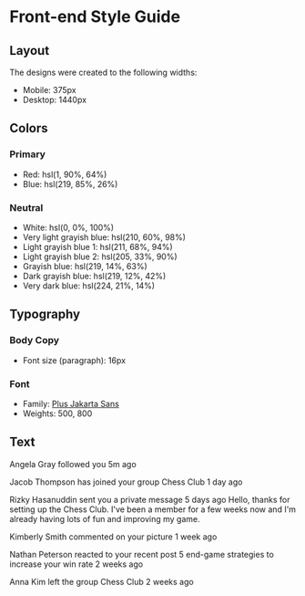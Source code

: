 # Front-end Style Guide

## Layout

The designs were created to the following widths:

- Mobile: 375px
- Desktop: 1440px

## Colors

### Primary

- Red: hsl(1, 90%, 64%)
- Blue: hsl(219, 85%, 26%)

### Neutral

- White: hsl(0, 0%, 100%)
- Very light grayish blue: hsl(210, 60%, 98%)
- Light grayish blue 1: hsl(211, 68%, 94%)
- Light grayish blue 2: hsl(205, 33%, 90%)
- Grayish blue: hsl(219, 14%, 63%)
- Dark grayish blue: hsl(219, 12%, 42%)
- Very dark blue: hsl(224, 21%, 14%)

## Typography

### Body Copy

- Font size (paragraph): 16px

### Font

- Family: [Plus Jakarta Sans](https://fonts.google.com/specimen/Plus+Jakarta+Sans)
- Weights: 500, 800

## Text

Angela Gray followed you
5m ago

Jacob Thompson has joined your group Chess Club
1 day ago

Rizky Hasanuddin sent you a private message
5 days ago
Hello, thanks for setting up the Chess Club. I've been a member for a few weeks now and
I'm already having lots of fun and improving my game.

Kimberly Smith commented on your picture
1 week ago

Nathan Peterson reacted to your recent post 5 end-game strategies to increase your win rate
2 weeks ago

Anna Kim left the group Chess Club
2 weeks ago
